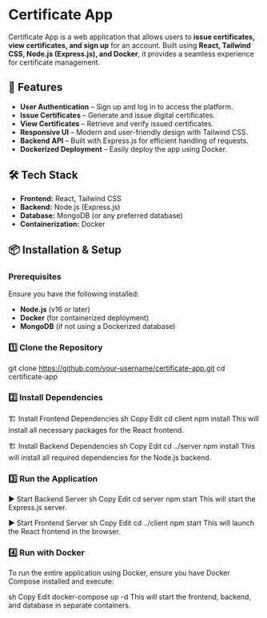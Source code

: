 # Certificate App

Certificate App is a web application that allows users to **issue certificates, view certificates, and sign up** for an account. Built using **React, Tailwind CSS, Node.js (Express.js), and Docker**, it provides a seamless experience for certificate management.

## 🚀 Features

- **User Authentication** – Sign up and log in to access the platform.
- **Issue Certificates** – Generate and issue digital certificates.
- **View Certificates** – Retrieve and verify issued certificates.
- **Responsive UI** – Modern and user-friendly design with Tailwind CSS.
- **Backend API** – Built with Express.js for efficient handling of requests.
- **Dockerized Deployment** – Easily deploy the app using Docker.

## 🛠️ Tech Stack

- **Frontend:** React, Tailwind CSS
- **Backend:** Node.js (Express.js)
- **Database:** MongoDB (or any preferred database)
- **Containerization:** Docker

## 📦 Installation & Setup

### Prerequisites
Ensure you have the following installed:
- **Node.js** (v16 or later)
- **Docker** (for containerized deployment)
- **MongoDB** (if not using a Dockerized database)

### 1️⃣ Clone the Repository

git clone https://github.com/your-username/certificate-app.git
cd certificate-app

### 2️⃣ Install Dependencies
🏗 Install Frontend Dependencies
sh
Copy
Edit
cd client
npm install
This will install all necessary packages for the React frontend.

🏗 Install Backend Dependencies
sh
Copy
Edit
cd ../server
npm install
This will install all required dependencies for the Node.js backend.

### 3️⃣ Run the Application
▶ Start Backend Server
sh
Copy
Edit
cd server
npm start
This will start the Express.js server.

▶ Start Frontend Server
sh
Copy
Edit
cd ../client
npm start
This will launch the React frontend in the browser.

### 4️⃣ Run with Docker
To run the entire application using Docker, ensure you have Docker Compose installed and execute:

sh
Copy
Edit
docker-compose up -d
This will start the frontend, backend, and database in separate containers.
